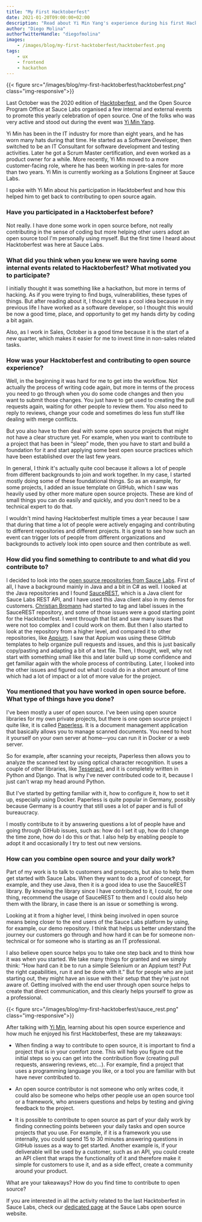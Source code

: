 ```yaml
---
title: "My First Hacktoberfest"
date: 2021-01-20T09:00:00+02:00
description: "Read about Yi Min Yang's experience during his first Hacktoberfest!"
author: "Diego Molina"
authorTwitterHandle: "diegofmolina"
images:
    - /images/blog/my-first-hacktoberfest/hacktoberfest.png
tags:
    - ux
    - frontend
    - hackathon
---
```


{{< figure src="/images/blog/my-first-hacktoberfest/hacktoberfest.png" class="img-responsive">}}


Last October was the 2020 edition of [Hacktoberfest](https://hacktoberfest.digitalocean.com/), and 
the Open Source Program Office at Sauce Labs organised a few internal and external events to promote 
this yearly celebration of open source. One of the folks who was very active and stood out during the 
event was [Yi Min Yang](https://twitter.com/sceiler8). 

Yi Min has been in the IT industry for more than eight years, and he has worn many hats during that 
time. He started as a Software Developer, then switched to be an IT Consultant for software 
development and testing activities. Later he got a Scrum Master certification, and even worked as 
a product owner for a while. More recently, Yi Min moved to a more customer-facing role, where he 
has been working in pre-sales for more than two years. Yi Min is currently working as a Solutions 
Engineer at Sauce Labs.

I spoke with Yi Min about his participation in Hacktoberfest and how this helped him to get back 
to contributing to open source again.

### Have you participated in a Hacktoberfest before?

Not really. I have done some work in open source before, not really contributing in the sense of 
coding but more helping other users adopt an open source tool I'm personally using myself. But the 
first time I heard about Hacktoberfest was here at Sauce Labs.

### What did you think when you knew we were having some internal events related to Hacktoberfest? What motivated you to participate?

I initially thought it was something like a hackathon, but more in terms of hacking. As if you were 
trying to find bugs, vulnerabilities, these types of things. But after reading about it, I thought 
it was a cool idea because in my previous life I have worked as a software developer, so I thought 
this would be now a good time, place, and opportunity to get my hands dirty by coding a bit again.

Also, as I work in Sales, October is a good time because it is the start of a new quarter, which 
makes it easier for me to invest time in non-sales related tasks.

### How was your Hacktoberfest and contributing to open source experience?

Well, in the beginning it was hard for me to get into the workflow. Not actually the process of writing 
code again, but more in terms of the process you need to go through when you do some code changes and 
then you want to submit those changes. You just have to get used to creating the pull requests again, 
waiting for other people to review them. You also need to reply to reviews, change your code and 
sometimes do less fun stuff like dealing with merge conflicts.

But you also have to then deal with some open source projects that might not have a clear structure 
yet. For example, when you want to contribute to a project that has been in “sleep” mode, then you 
have to start and build a foundation for it and start applying some best open source practices which 
have been established over the last few years.

In general, I think it's actually quite cool because it allows a lot of people from different 
backgrounds to join and work together. In my case, I started mostly doing some of these foundational 
things. So as an example, for some projects, I added an issue template on GitHub, which I saw was 
heavily used by other more mature open source projects. These are kind of small things you can do 
easily and quickly, and you don't need to be a technical expert to do that.

I wouldn't mind having Hacktoberfest multiple times a year because I saw that during that time a lot 
of people were actively engaging and contributing to different repositories and different projects. 
It is great to see how such an event can trigger lots of people from different organizations and 
backgrounds to actively look into open source and then contribute as well. 

### How did you find something to contribute to and what did you contribute to?

I decided to look into the [open source repositories from Sauce Labs](https://opensource.saucelabs.com/projects/). 
First of all, I have a background mainly in Java and a bit in C# as well. I looked at the Java 
repositories and I found [SauceREST](https://opensource.saucelabs.com/saucerest-java/), which 
is a Java client for Sauce Labs REST API, and I have used this Java client also in my demos for customers.
[Christian Bromann](https://twitter.com/bromann/) had started to tag and label issues in the 
SauceREST repository, and some of those issues were a good starting point for the Hacktoberfest. 
I went through that list and saw many issues that were not too complex and I could work on them. 
But then I also started to look at the repository from a higher level, and compared it to other 
repositories, like [Appium](https://github.com/appium/appium). I saw that Appium was using 
these GitHub templates to help organize pull requests and issues, and this is just basically 
copy/pasting and adapting a bit of a text file. Then, I thought, well, why not start with something 
small like this and later build up some confidence and get familiar again with the whole process of 
contributing. Later, I looked into the other issues and figured out what I could do in a short 
amount of time which had a lot of impact or a lot of more value for the project.

### You mentioned that you have worked in open source before. What type of things have you done?

I've been mostly a user of open source. I've been using open source libraries for my own private projects, 
but there is one open source project I quite like, it is called [Paperless](https://github.com/the-paperless-project/paperless). 
It is a document management application that basically allows you to manage scanned documents. You need 
to host it yourself on your own server at home—you can run it in Docker or a web server.

So for example, after scanning your receipts, Paperless then allows you to analyze the scanned text by using 
optical character recognition. It uses a couple of other libraries, like [Tesseract](https://github.com/tesseract-ocr/tesseract), 
and it is completely written in Python and Django. That is why I've never contributed code to it, 
because I just can't wrap my head around Python.

But I've started by getting familiar with it, how to configure it, how to set it up, especially using Docker. 
Paperless is quite popular in Germany, possibly because Germany is a country that still uses a lot of 
paper and is full of bureaucracy. 

I mostly contribute to it by answering questions a lot of people have and going through GitHub issues, 
such as: how do I set it up, how do I change the time zone, how do I do this or that. I also help by 
enabling people to adopt it and occasionally I try to test out new versions.

### How can you combine open source and your daily work?

Part of my work is to talk to customers and prospects, but also to help them get started with Sauce Labs. 
When they want to do a proof of concept, for example, and they use Java, then it is a good idea to use the 
SauceREST library. By knowing the library since I have contributed to it, I could, for one thing, recommend 
the usage of SauceREST to them and I could also help them with the library, in case there is an issue or 
something is wrong.

Looking at it from a higher level, I think being involved in open source means being closer to the end users 
of the Sauce Labs platform by using, for example, our demo repository. I think that helps us better 
understand the journey our customers go through and how hard it can be for someone non-technical or for 
someone who is starting as an IT professional. 

I also believe open source helps you to take one step back and to think how it was when you started. We 
take many things for granted and we simply think: “How hard can it be to run a simple Selenium or an Appium 
test? Put the right capabilities, run it and be done with it.” But for people who are just starting out, 
they might have an issue with their setup that they're just not aware of.  Getting involved with the end 
user through open source helps to create that direct communication, and this clearly helps yourself to 
grow as a professional.

{{< figure src="/images/blog/my-first-hacktoberfest/sauce_rest.png" class="img-responsive">}}

After talking with [Yi Min](https://www.linkedin.com/in/yi-min-yang/), learning about his open source 
experience and how much he enjoyed his first Hacktoberfest, these are my takeaways:

- When finding a way to contribute to open source, it is important to find a project that is in your comfort 
zone. This will help you figure out the initial steps so you can get into the contribution flow (creating 
pull requests, answering reviews, etc…). For example, find a project that uses a programming language you 
like, or a tool you are familiar with but have never contributed to. 

- An open source contributor is not someone who only writes code, it could also be someone who helps other 
people use an open source tool or a framework, who answers questions and helps by testing and giving feedback 
to the project.

- It is possible to contribute to open source as part of your daily work by finding connecting points between 
your daily tasks and open source projects that you use. For example, if it is a framework you use internally, 
you could spend 15 to 30 minutes answering questions in GitHub issues as a way to get started. Another example 
is, if your deliverable will be used by a customer, such as an API, you could create an API client that wraps 
the functionality of it and therefore make it simple for customers to use it, and as a side effect, create a 
community around your product.

What are your takeaways? How do you find time to contribute to open source?

If you are interested in all the activity related to the last Hacktoberfest in Sauce Labs, check our 
[dedicated page](https://opensource.saucelabs.com/hacktoberfest/) at the Sauce Labs open source website.

